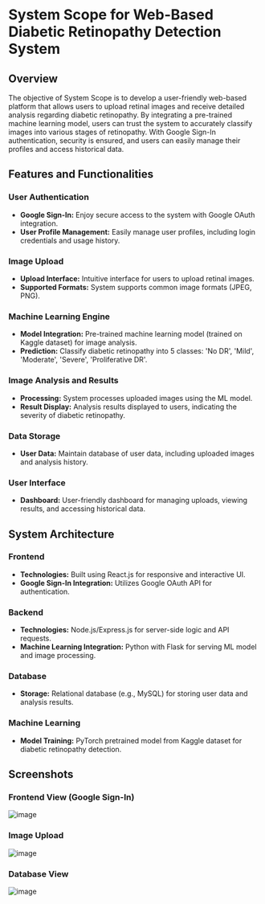 # System Scope for Web-Based Diabetic Retinopathy Detection System

## Overview

The objective of System Scope is to develop a user-friendly web-based platform that allows users to upload retinal images and receive detailed analysis regarding diabetic retinopathy. By integrating a pre-trained machine learning model, users can trust the system to accurately classify images into various stages of retinopathy. With Google Sign-In authentication, security is ensured, and users can easily manage their profiles and access historical data.

## Features and Functionalities

### User Authentication

- **Google Sign-In:** Enjoy secure access to the system with Google OAuth integration.
- **User Profile Management:** Easily manage user profiles, including login credentials and usage history.

### Image Upload

- **Upload Interface:** Intuitive interface for users to upload retinal images.
- **Supported Formats:** System supports common image formats (JPEG, PNG).

### Machine Learning Engine

- **Model Integration:** Pre-trained machine learning model (trained on Kaggle dataset) for image analysis.
- **Prediction:** Classify diabetic retinopathy into 5 classes: 'No DR', 'Mild', 'Moderate', 'Severe', 'Proliferative DR'.

### Image Analysis and Results

- **Processing:** System processes uploaded images using the ML model.
- **Result Display:** Analysis results displayed to users, indicating the severity of diabetic retinopathy.

### Data Storage

- **User Data:** Maintain database of user data, including uploaded images and analysis history.

### User Interface

- **Dashboard:** User-friendly dashboard for managing uploads, viewing results, and accessing historical data.

## System Architecture

### Frontend

- **Technologies:** Built using React.js for responsive and interactive UI.
- **Google Sign-In Integration:** Utilizes Google OAuth API for authentication.

### Backend

- **Technologies:** Node.js/Express.js for server-side logic and API requests.
- **Machine Learning Integration:** Python with Flask for serving ML model and image processing.

### Database

- **Storage:** Relational database (e.g., MySQL) for storing user data and analysis results.

### Machine Learning

- **Model Training:** PyTorch pretrained model from Kaggle dataset for diabetic retinopathy detection.

## Screenshots

### Frontend View (Google Sign-In)
![image](https://github.com/luxshan21/System-Scope-for-Web-Based-Diabetic-Retinopathy-Detection-System/assets/81348451/91bba00b-b3ed-42ad-9e15-facd410ec7ac)


### Image Upload
![image](https://github.com/luxshan21/System-Scope-for-Web-Based-Diabetic-Retinopathy-Detection-System/assets/81348451/6d44db4d-955a-410f-82f5-e538cd58deae)


### Database View
![image](https://github.com/luxshan21/System-Scope-for-Web-Based-Diabetic-Retinopathy-Detection-System/assets/81348451/d747584e-0a39-4c8e-aace-6f022e904652)


